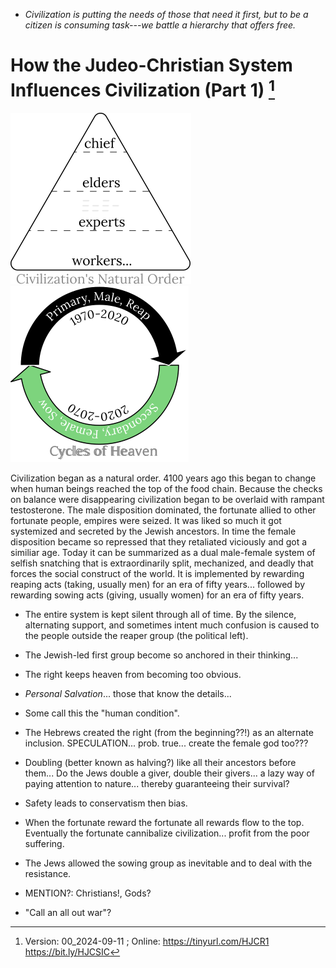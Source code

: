[^Information]: Version: 00_2024-09-11 ; Online: https://tinyurl.com/HJCR1 https://bit.ly/HJCSIC

* *Civilization is putting the needs of those that need it first, but to be a citizen is consuming task---we battle a hierarchy that offers free.*

# How the Judeo-Christian System Influences Civilization (Part 1) [^Information]

![](images/05_ages-of-civilization_eden.svg)![](images/10_cycles-of-heaven.svg)

Civilization began as a natural order. 4100 years ago this began to change when human beings reached the top of the food chain. Because the checks on balance were disappearing civilization began to be overlaid with rampant testosterone. The male disposition dominated, the fortunate allied to other fortunate people, empires were seized. It was liked so much it got systemized and secreted by the Jewish ancestors. In time the female disposition became so repressed that they retaliated viciously and got a similiar age. Today it can be summarized as a dual male-female system of selfish snatching that is extraordinarily split, mechanized, and deadly that forces the social construct of the world. It is implemented by rewarding reaping acts (taking, usually men) for an era of fifty years... followed by rewarding sowing acts (giving, usually women) for an era of fifty years.
* The entire system is kept silent through all of time. By the silence, alternating support, and sometimes intent much confusion is caused to the people outside the reaper group (the political left).

* The Jewish-led first group become so anchored in their thinking...
* The right keeps heaven from becoming too obvious.
* *Personal Salvation*... those that know the details...
* Some call this the "human condition".
* The Hebrews created the right (from the beginning??!) as an alternate inclusion. SPECULATION... prob. true... create the female god too???
* Doubling (better known as halving?) like all their ancestors before them... Do the Jews double a giver, double their givers... a lazy way of paying attention to nature... thereby guaranteeing their survival?
* Safety leads to conservatism then bias.
* When the fortunate reward the fortunate all rewards flow to the top. Eventually the fortunate cannibalize civilization... profit from the poor suffering.
* The Jews allowed the sowing group as inevitable and to deal with the resistance.
* MENTION?: Christians!, Gods?
* "Call an all out war"?